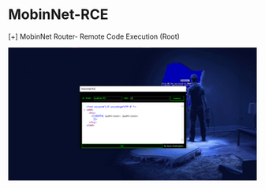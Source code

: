 # MobinNet-RCE
[+] MobinNet Router- Remote Code Execution (Root)

![alt text](https://github.com/TAPESH-TEAM/MobinNet-RCE/blob/main/image_2021-08-11_014653.png)
